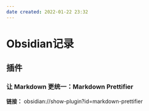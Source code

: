 ```yaml
---
date created: 2022-01-22 23:32
---
```


# Obsidian记录

## 插件

### 让 Markdown 更统一：Markdown Prettifier

**链接：** obsidian://show-plugin?id=markdown-prettifier
